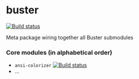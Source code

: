 # buster

[![Build status](https://secure.travis-ci.org/busterjs/buster.png?branch=master)](http://travis-ci.org/busterjs/buster)

Meta package wiring together all Buster submodules


### Core modules (in alphabetical order) ###

* `ansi-colorizer` [![Build status](https://secure.travis-ci.org/busterjs/ansi-colorizer.png?branch=master)](http://travis-ci.org/busterjs/ansi-colorizer)
* ...